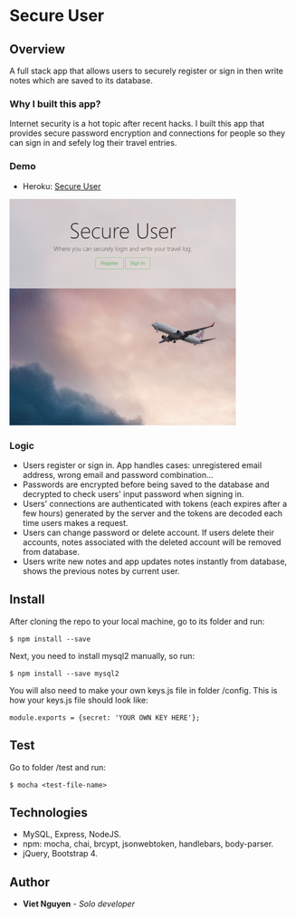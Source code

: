 # Secure User

## Overview
A full stack app that allows users to securely register or sign in then write notes which are saved to its database.

### Why I built this app?
Internet security is a hot topic after recent hacks. I built this app that provides secure password encryption and connections for people so they can sign in and sefely log their travel entries.

### Demo
* Heroku: [Secure User](https://viet-secure-user.herokuapp.com/)
<img src="https://github.com/nguyendviet/Secure-User/blob/master/github.png" width="400"/>

### Logic
* Users register or sign in. App handles cases: unregistered email address, wrong email and password combination...
* Passwords are encrypted before being saved to the database and decrypted to check users' input password when signing in.
* Users' connections are authenticated with tokens (each expires after a few hours) generated by the server and the tokens are decoded each time users makes a request.
* Users can change password or delete account. If users delete their accounts, notes associated with the deleted account will be removed from database.
* Users write new notes and app updates notes instantly from database, shows the previous notes by current user.

## Install
After cloning the repo to your local machine, go to its folder and run:
```
$ npm install --save
```
Next, you need to install mysql2 manually, so run:
```
$ npm install --save mysql2
```
You will also need to make your own keys.js file in folder /config. This is how your keys.js file should look like:
```
module.exports = {secret: 'YOUR OWN KEY HERE'};
```

## Test
Go to folder /test and run:
```
$ mocha <test-file-name>
```
## Technologies
* MySQL, Express, NodeJS.
* npm: mocha, chai, brcypt, jsonwebtoken, handlebars, body-parser.
* jQuery, Bootstrap 4.

## Author
* **Viet Nguyen** - *Solo developer*
